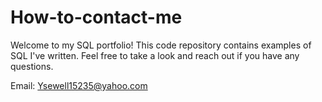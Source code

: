# How-to-contact-me
Welcome to my SQL portfolio! This code repository contains examples of SQL I've written. Feel free to take a look and reach out if you have any questions.

Email: Ysewell15235@yahoo.com

